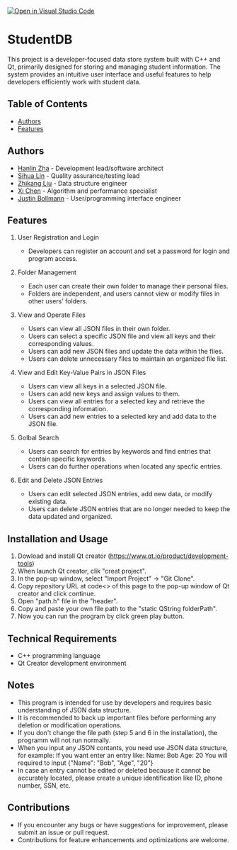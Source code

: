 [![Open in Visual Studio Code](https://classroom.github.com/assets/open-in-vscode-718a45dd9cf7e7f842a935f5ebbe5719a5e09af4491e668f4dbf3b35d5cca122.svg)](https://classroom.github.com/online_ide?assignment_repo_id=10815271&assignment_repo_type=AssignmentRepo)
# StudentDB

This project is a developer-focused data store system built with C++ and Qt, primarily designed for storing and managing student information. The system provides an intuitive user interface and useful features to help developers efficiently work with student data.

## Table of Contents
- [Authors](#authors)
- [Features](#features)

## Authors

- [Hanlin Zha](https://github.com/AozakiKoriko) - Development lead/software architect
- [Sihua Lin](https://github.com/Linsihua) - Quality assurance/testing lead
- [Zhikang Liu](https://github.com/zk652) - Data structure engineer
- [Xi Chen](https://github.com/xchen184) - Algorithm and performance specialist
- [Justin Bollmann](https://github.com/justinwbollmann) - User/programming interface engineer

## Features

1. User Registration and Login
   - Developers can register an account and set a password for login and program access.

2. Folder Management
   - Each user can create their own folder to manage their personal files.
   - Folders are independent, and users cannot view or modify files in other users' folders.

3. View and Operate Files
   - Users can view all JSON files in their own folder.
   - Users can select a specific JSON file and view all keys and their corresponding values.
   - Users can add new JSON files and update the data within the files.
   - Users can delete unnecessary files to maintain an organized file list.

4. View and Edit Key-Value Pairs in JSON Files
   - Users can view all keys in a selected JSON file.
   - Users can add new keys and assign values to them.
   - Users can view all entries for a selected key and retrieve the corresponding information.
   - Users can add new entries to a selected key and add data to the JSON file.

5. Golbal Search
   - Users can search for entries by keywords and find entries that contain specific keywords.
   - Users can do further operations when located any specfic entries.

6. Edit and Delete JSON Entries
   - Users can edit selected JSON entries, add new data, or modify existing data.
   - Users can delete JSON entries that are no longer needed to keep the data updated and organized.

## Installation and Usage

1. Dowload and install Qt creator (https://www.qt.io/product/development-tools)
2. When launch Qt creator, clik "creat project".
3. In the pop-up window, select "Import Project" -> "Git Clone".
4. Copy repository URL at code<> of this page to the pop-up window of Qt creator and click continue.
5. Open "path.h" file in the "header".
6. Copy and paste your own file path to the "static QString folderPath".
7. Now you can run the program by click green play button.

## Technical Requirements

- C++ programming language
- Qt Creator development environment

## Notes

- This program is intended for use by developers and requires basic understanding of JSON data structure.
- It is recommended to back up important files before performing any deletion or modification operations.
- If you don't change the file path (step 5 and 6 in the installation), the programm will not run normally.
- When you input any JSON contants, you need use JSON data structure, for example: 
  If you want enter an entry like: 
  Name: Bob
  Age: 20
  You will required to input {"Name": "Bob", "Age", "20"}
- In case an entry cannot be edited or deleted because it cannot be accurately located, please create a unique identification like ID, phone number, SSN, etc.

## Contributions

- If you encounter any bugs or have suggestions for improvement, please submit an issue or pull request.
- Contributions for feature enhancements and optimizations are welcome.
